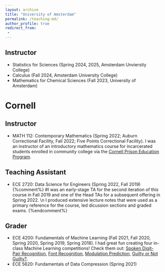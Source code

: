 ```yaml
---
layout: archive
title: "University of Amsterdam"
permalink: /teaching-md/
author_profile: true
redirect_from:
 - 
---
```

Instructor
-----
- Statistics for Sciences (Spring 2024, 2025, Amsterdam Unviersity College) 
- Calculus (Fall 2024, Amsterdam University College) 
- Mathematics for Chemical Sciences (Fall 2023, University of Amsterdam) 

Cornell
=====

Instructor
------
- MATH 112: Contemporary Mathematics (Spring 2022; Auburn Correctional Facility, Fall 2022; Five Points Correctional Facility).
I was an instructor of an introductory mathematics course for incarcerated students enrolled in community college via the [Cornell Prison Education Program](https://cpep.cornell.edu/). 


Teaching Assistant
------
- ECE 2720: Data Science for Engineers (Spring 2022, Fall 2019)
{%comment%}
#I was an early-stage TA for the second iteration of this course in Fall 2019 and one of the Head TAs for a subsequent offering in Spring 2022. \n  I produced extensive lecture notes that were used as a primary reference for the course, led dicussion sections and graded exams. 
{%endcomment%}

Grader 
-----------
- ECE 4200: Fundamentals of Machine Learning (Fall 2021, Fall 2020, Spring 2020, Spring 2019, Spring 2018). 
I had great fun creating four in-class Machine Learning competitions!
Check them out: [Spoken Digit-Pair Recognition](https://www.kaggle.com/c/spoken-digit-pair-recognition/), [Font Recognition](https://www.kaggle.com/c/font-recognitio), [Modulation Prediction](https://www.kaggle.com/c/modulation-prediction), [Guilty or Not Guilty?](https://www.kaggle.com/c/guilty-or-not-guilty).
- ECE 5620: Fundamentals of Data Compression (Spring 2021)


